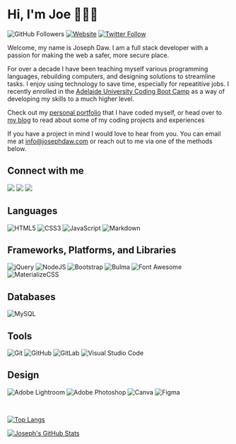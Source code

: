 # Hi, I'm Joe 👨🏼‍💻
![GitHub Followers](https://img.shields.io/github/followers/josephdaw?label=Followers&style=for-the-badge&logo=github)
[![Website](https://img.shields.io/website?label=josephdaw.com&style=for-the-badge&url=http%3A%2F%2Fjosephdaw.com)](http://josephdaw.com)
[![Twitter Follow](https://img.shields.io/twitter/follow/Joseph_Daw?color=1DA1F2&logo=twitter&style=for-the-badge)](https://twitter.com/intent/follow?original_referer=https%3A%2F%2Fgithub.com%2Fjosephdaw&screen_name=Joseph_Daw)

Welcome, my name is Joseph Daw. I am a full stack developer with a passion for making the web a safer, more secure place.

For over a decade I have been teaching myself various programming languages, rebuilding computers, and designing solutions to streamline tasks. 
I enjoy using technology to save time, especially for repeatitive jobs. I recently enrolled in the [Adelaide University Coding Boot Camp](https://bootcamps.adelaide.edu.au) as a way of developing my skills to a much higher level.

Check out my [personal portfolio](https://josephdaw.github.io/) that I have coded myself, or head over to [my blog](http://josephdaw.com/blog/) to read about some of my coding projects and experiences

If you have a project in mind I would love to hear from you. You can email me at [info@josephdaw.com](mailto:info@josephdaw.com) or reach out to me via one of the methods below.

## Connect with me
[<img src="https://img.icons8.com/color/48/000000/wordpress.png"/>][blog]
[<img src="https://img.icons8.com/color/48/000000/twitter--v1.png"/>][twitter]
[<img src="https://img.icons8.com/color/48/000000/linkedin.png"/>][linkedin]
<!-- [<img src="https://img.icons8.com/color/48/000000/youtube-play.png"/>][youtube] -->

<!-- <br /><br /> -->

## Languages

![HTML5](https://img.shields.io/badge/html5-%23E34F26.svg?style=for-the-badge&logo=html5&logoColor=white)
![CSS3](https://img.shields.io/badge/css3-%231572B6.svg?style=for-the-badge&logo=css3&logoColor=white)
![JavaScript](https://img.shields.io/badge/javascript-%23323330.svg?style=for-the-badge&logo=javascript&logoColor=%23F7DF1E)
![Markdown](https://img.shields.io/badge/markdown-%23000000.svg?style=for-the-badge&logo=markdown&logoColor=white)

## Frameworks, Platforms, and Libraries
![jQuery](https://img.shields.io/badge/jquery-%230769AD.svg?style=for-the-badge&logo=jquery&logoColor=white)
![NodeJS](https://img.shields.io/badge/node.js-6DA55F?style=for-the-badge&logo=node.js&logoColor=white)
![Bootstrap](https://img.shields.io/badge/bootstrap-%23563D7C.svg?style=for-the-badge&logo=bootstrap&logoColor=white)
![Bulma](https://img.shields.io/badge/bulma-01d1b2.svg?style=for-the-badge&logo=bulma&logoColor=white)
![Font Awesome](https://img.shields.io/badge/font%20awesome-339AF0.svg?style=for-the-badge&logo=font%20awesome&logoColor=white)
![MaterializeCSS](https://img.shields.io/badge/materialize-ee6e73.svg?style=for-the-badge)

## Databases
![MySQL](https://img.shields.io/badge/mysql-4479A1.svg?style=for-the-badge&logo=mysql&logoColor=white)

## Tools
![Git](https://img.shields.io/badge/git-%23F05033.svg?style=for-the-badge&logo=git&logoColor=white)
![GitHub](https://img.shields.io/badge/github-%23121011.svg?style=for-the-badge&logo=github&logoColor=white)
![GitLab](https://img.shields.io/badge/gitlab-%23181717.svg?style=for-the-badge&logo=gitlab&logoColor=white)
![Visual Studio Code](https://img.shields.io/badge/Visual%20Studio%20Code-0078d7.svg?style=for-the-badge&logo=visual-studio-code&logoColor=white)

## Design
![Adobe Lightroom](https://img.shields.io/badge/Lightroom-31A8FF.svg?style=for-the-badge&logo=Adobe%20Lightroom&logoColor=white)
![Adobe Photoshop](https://img.shields.io/badge/photoshop-%2331A8FF.svg?style=for-the-badge&logo=adobephotoshop&logoColor=white)
![Canva](https://img.shields.io/badge/Canva-00C4CC.svg?style=for-the-badge&logo=Canva&logoColor=white)
![Figma](https://img.shields.io/badge/figma-%23F24E1E.svg?style=for-the-badge&logo=figma&logoColor=white)

<br/>

<!--- top coding languages --->
[![Top Langs](https://github-readme-stats.vercel.app/api/top-langs/?username=josephdaw&layout=compact)](https://github.com/anuraghazra/github-readme-stats)

<!-- github activity -->
[![Joseph's GitHub Stats](https://github-readme-stats.vercel.app/api?username=josephdaw&hide=stars&show_icons=true&hide_rank=true)](https://github.com/anuraghazra/github-readme-stats)


<!-- link references -->
[website]: https://josephdaw.github.io/
[blog]: http://josephdaw.com/blog
[twitter]: https://twitter.com/Joseph_Daw
[linkedin]: https://www.linkedin.com/in/joseph-daw/
[youtube]: https://www.youtube.com/channel/UCmaD2xcrGr8JReGL7BzQs5g

<!-- credits -->
<!-- https://github.com/Ileriayo/markdown-badges -->
<!-- https://github.com/anuraghazra/github-readme-stats -->
